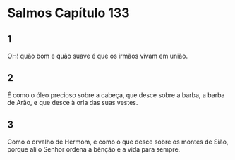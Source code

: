 # Salmos Capítulo 133

## 1
OH! quão bom e quão suave é que os irmãos vivam em união.

## 2
É como o óleo precioso sobre a cabeça, que desce sobre a barba, a barba de Arão, e que desce à orla das suas vestes.

## 3
Como o orvalho de Hermom, e como o que desce sobre os montes de Sião, porque ali o Senhor ordena a bênção e a vida para sempre.


